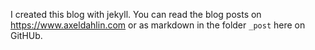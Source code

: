 I created this blog with jekyll. You can read the blog posts on https://www.axeldahlin.com or as markdown in the folder ```_post``` here on GitHUb.
